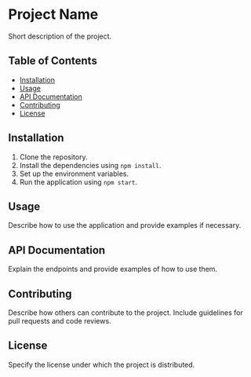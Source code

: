 # Project Name

Short description of the project.

## Table of Contents

- [Installation](#installation)
- [Usage](#usage)
- [API Documentation](#api-documentation)
- [Contributing](#contributing)
- [License](#license)

## Installation

1. Clone the repository.
2. Install the dependencies using `npm install`.
3. Set up the environment variables.
4. Run the application using `npm start`.

## Usage

Describe how to use the application and provide examples if necessary.

## API Documentation

Explain the endpoints and provide examples of how to use them.

## Contributing

Describe how others can contribute to the project. Include guidelines for pull requests and code reviews.

## License

Specify the license under which the project is distributed.
